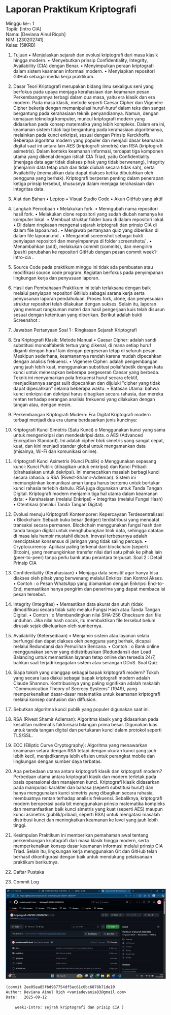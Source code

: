 # Laporan Praktikum Kriptografi
Minggu ke-: 1  
Topik: [Intro CIA]  
Nama: [Deviana Ainul Riqoh]  
NIM: [230202741]  
Kelas: [5IKRB]  

1.	Tujuan
•	Menjelaskan sejarah dan evolusi kriptografi dari masa klasik hingga modern.
•	Menyebutkan prinsip Confidentiality, Integrity, Availability (CIA) dengan Benar.
•	Menyimpulkan peraan kriptografi dalam sistem keamanan informasi modern.
•	Menyiapkan repositori GitHub sebagai media kerja praktikum.
2.	Dasar Teori
Kriptografi merupakan bidang ilmu sekaligus seni yang berfokus pada upaya menjaga kerahasiaan dan keamanan pesan. Perkembangannya terbagi dalam dua masa, yaitu era klasik dan era modern. Pada masa klasik, metode seperti Caesar Cipher dan Vigenère Cipher bekerja dengan memanipulasi huruf-huruf dalam teks dan sangat bergantung pada kerahasiaan teknik penyandiannya. Namun, dengan kemajuan teknologi komputer, muncul kriptografi modern yang didasarkan pada konsep matematika yang lebih kompleks. Dalam era ini, keamanan sistem tidak lagi bergantung pada kerahasiaan algoritmanya, melainkan pada kunci enkripsi, sesuai dengan Prinsip Kerckhoffs. Beberapa algoritma modern yang populer dan menjadi dasar keamanan digital saat ini antara lain AES (kriptografi simetris) dan RSA (kriptografi asimetris).
Dalam konteks keamanan informasi, terdapat tiga komponen utama yang dikenal dengan istilah CIA Triad, yaitu Confidentiality (menjaga data agar tidak diakses pihak yang tidak berwenang), Integrity (menjamin data tetap utuh dan tidak diubah secara tidak sah), serta Availability (memastikan data dapat diakses ketika dibutuhkan oleh pengguna yang berhak). Kriptografi berperan penting dalam penerapan ketiga prinsip tersebut, khususnya dalam menjaga kerahasiaan dan integritas data.

3.	Alat dan Bahan
•	Leptop
•	Visual Studio Code
•	Akun GitHub yang aktif
4.	Langkah Percobaan
•	Melakukan fork.
•	Menngubah nama repositori hasil fork.
•	Melakukan clone repositori yang sudah diubah namanya ke komputer lokal.
•	Membuat struktur folder baru di dalam repositori lokal.
•	Di dalam ringkasan mengenai sejarah kriptografi dan prinsip CIA di dalam file lapoan.md .
•	Menjawab pertanyaan quiz yang diberikan di dalam file laporan.md .
•	Mengambil screenshot sebagai bukti penyiapan repositori dan menyimpannya di folder screenshots/ .
•	Menambahkan (add), melakukan commit (commits), dan mengirim (push) perubahan ke repositori GitHub dengan pesan commit week1-intro-cia .
5.	Source Code
pada praktikum minggu ini tidak ada pembuatan atau modifikasi source code program. Kegiatan berfokus pada penyimpanan lingkungan kerja dan penyusuan laporan.
6.	Hasil dan Pembahasan
Praktikum ini telah terlaksana dengan baik melalui penyiapan repositori GitHub sebagai sarana kerja serta penyusunan laporan pendahuluan. Proses fork, clone, dan penyesuaian struktur repositori telah dilakukan dengan sukses. Selain itu, laporan yang memuat rangkuman materi dan hasil pengerjaan kuis telah disusun sesuai dengan ketentuan yang diberikan.
Berikut adalah bukti Screenshot :


7.	Jawaban Pertanyaan 
Soal 1 : Ringkasan Sejarah Kriptografi
1. Era Kriptografi Klasik: Metode Manual
•	Caesar Cipher: adalah sandi substitusi monoalfabetik tertua yang dikenal, di mana setiap huruf diganti dengan huruf lain dengan pergeseran tetap di seluruh pesan. Meskipun sederhana, keamanannya rendah karena mudah dipecahkan dengan analisis frekuensi.
•	Vigenere Cipher: adalah pengembangan yang jauh lebih kuat, menggunakan substitusi polialfabetik dengan kata kunci untuk menerapkan beberapa pergeseran Caesar yang berbeda. Teknik ini menyamarkan pola frekuensi huruf secara efektif, menjadikannya sangat sulit dipecahkan dan dijuluki "cipher yang tidak dapat dipecahkan" selama beberapa waktu.
•	Batasan Utama: bahwa kunci enkripsi dan dekripsi harus dibagikan secara rahasia, dan mereka rentan terhadap serangan analisis frekuensi yang dilakukan dengan tangan atau, dengan mesin.
2. Perkembangan Kriptografi Modern: Era Digital
Kriptografi modern terbagi menjadi dua era utama berdasarkan jenis kuncinya:
1.	Kriptografi Kunci Simetris (Satu Kunci)
o	Menggunakan kunci yang sama untuk mengenkripsi dan mendeskripsi data.
o	AES (Advanced Encryption Standard). Ini adalah cipher blok simetris yang sangat cepat, kuat, dan kini menjadi standar global untuk mengamankan data (misalnya, Wi-Fi dan komunikasi online).
2.	Kriptografi Kunci Asimetris (Kunci Publik)
o	Menggunakan sepasang kunci: Kunci Publik (dibagikan untuk enkripsi) dan Kunci Pribadi (dirahasiakan untuk dekripsi). Ini memecahkan masalah berbagi kunci secara rahasia.
o	RSA (Rivest-Shamir-Adleman). Sistem ini memungkinkan komunikasi aman tanpa harus bertemu untuk bertukar kunci rahasia terlebih dahulu. RSA juga digunakan untuk Tanda Tangan Digital.
Kriptografi modern menjamin tiga hal utama dalam keamanan data:
•	Kerahasiaan (melalui Enkripsi)
•	Integritas (melalui Fungsi Hash)
•	Otentikasi (melalui Tanda Tangan Digital)
3. Evolusi menuju Kriptografi Kontemporer: Kepercayaan Terdesentralisasi
•	Blockchain: Sebuah buku besar (ledger) terdistribusi yang mencatat transaksi secara permanen. Blockchain menggunakan fungsi hash dan tanda tangan digital untuk menghubungkan blok data, sehingga catatan di masa lalu hampir mustahil diubah. Inovasi terbesarnya adalah menciptakan konsensus di jaringan yang tidak saling percaya.
•	Cryptocurrency: Aplikasi paling terkenal dari blockchain (seperti Bitcoin), yang memungkinkan transfer nilai dari satu pihak ke pihak lain (peer-to-peer) tanpa perlu bank atau perantara terpusat.
Soal 2 : Detail Prinsip CIA
1. Confidentiality (Kerahasiaan) 
•	Menjaga data sensitif agar hanya bisa diakses oleh pihak yang berwenang melalui Enkripsi dan Kontrol Akses.
•	Contoh :
o	Pesan WhatsApp yang diamankan dengan Enkripsi End-to-End, memastikan hanya pengirim dan penerima yang dapat membaca isi pesan tersebut.
2. Integrity (Integritas) 
•	Memastikan data akurat dan utuh (tidak dimodifikasi secara tidak sah) melalui Fungsi Hash atau Tanda Tangan Digital.
•	Contoh :
o	Membandingkan nilai SHA-256 Checksum dari file unduhan. Jika nilai hash cocok, itu membuktikan file tersebut belum dirusak sejak dikeluarkan oleh sumbernya.
3. Availability (Ketersediaan) 
•	Menjamin sistem atau layanan selalu berfungsi dan dapat diakses oleh pengguna yang berhak, dicapai melalui Redundansi dan Pemulihan Bencana.
•	Contoh :
o	Bank online menggunakan server yang didistribusikan (Redundansi) dan Load Balancing untuk memastikan layanan tetap online dan tersedia 24/7, bahkan saat terjadi kegagalan sistem atau serangan DDoS.
Soal Quiz
1. Siapa tokoh yang dianggap sebagai bapak kriptografi modern?
Tokoh yang secara luas diakui sebagai bapak kriptografi modern adalah Claude Shannon. Kontribusinya yang paling signifikan adalah makalah “Communication Theory of Secrecy Systems” (1949), yang memperkenalkan dasar-dasar matematika untuk keamanan kriptografi melalui konsep confusion dan diffusion.
2. Sebutkan algoritma kunci publik yang populer digunakan saat ini.
1.	RSA (Rivest Shamir Adleman): Algoritma klasik yang didasarkan pada kesulitan matematis faktorisasi bilangan prima besar. Digunakan luas untuk tanda tangan digital dan pertukaran kunci dalam protokol seperti TLS/SSL.
2.	ECC (Elliptic Curve Cryptography): Algoritma yang menawarkan keamanan setara dengan RSA tetapi dengan ukuran kunci yang jauh lebih kecil, menjadikannya lebih efisien untuk perangkat mobile dan lingkungan dengan sumber daya terbatas.
3. Apa perbedaan utama antara kriptografi klasik dan kriptografi modern?
Perbedaan utama antara kriptografi klasik dan modern terletak pada basis operasional dan manajemen kunci. Kriptografi klasik didasarkan pada manipulasi karakter dan bahasa (seperti substitusi huruf) dan hanya menggunakan kunci simetris yang dibagikan secara rahasia, membuatnya rentan terhadap analisis frekuensi. Sebaliknya, kriptografi modern beroperasi pada bit menggunakan prinsip matematika kompleks dan memanfaatkan baik kunci simetris yang kuat (seperti AES) maupun kunci asimetris (publik/pribadi, seperti RSA) untuk mengatasi masalah distribusi kunci dan meningkatkan keamanan ke level yang jauh lebih tinggi.
8.	Kesimpulan
Praktikum ini memberikan pemahaman awal tentang perkembangan kriptografi dari masa klasik hingga modern, serta memperkenalkan konsep dasar keamanan informasi melalui prinsip CIA Triad. Selain itu, lingkungan kerja menggunakan Git dan GitHub telah berhasil dikonfigurasi dengan baik untuk mendukung pelaksanaan praktikum berikutnya.
9.	Daftar Pustaka
10.	Commit Log

![Repo Setup](/praktikum/week1-intro-cia/Screenshot/repository.png)

```
(commit 2ee05ea85fbd987754df5ac61c0bc6878b71de10
Author: Deviana Ainul Riqh <vaniadevania83@gmail.com>
Date:   2025-09-12

    week1-intro: sejrah kriptografi dan prisip CIA )
```